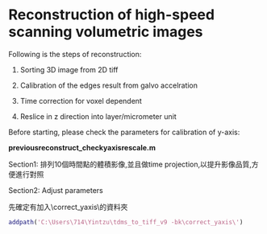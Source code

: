 # Reconstruction of high-speed scanning volumetric images

Following is the steps of reconstruction:

1. Sorting 3D image from 2D tiff

2. Calibration of the edges result from galvo accelration

3. Time correction for voxel dependent

4. Reslice in z direction into layer/micrometer unit

Before starting, please check the parameters for calibration of y-axis:

**previousreconstruct_checkyaxisrescale.m**

Section1: 排列10個時間點的體積影像,並且做time projection,以提升影像品質,方便進行對照

Section2: Adjust parameters

先確定有加入\correct_yaxis\的資料夾

```matlab
addpath('C:\Users\714\Yintzu\tdms_to_tiff_v9 -bk\correct_yaxis\')
```


